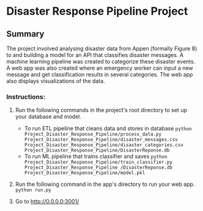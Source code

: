 # Disaster Response Pipeline Project

## Summary
The project involved analysing disaster data from Appen (formally Figure 8) to and building a model for an API that classifies disaster messages. A machine learning pipeline was created to categorize these disaster events. A web app was also created where an emergency worker can input a new message and get classification results in several categories. The web app also displays visualizations of the data.


### Instructions:
1. Run the following commands in the project's root directory to set up your database and model.

    - To run ETL pipeline that cleans data and stores in database
        `python Project_Disaster_Response_Pipeline/process_data.py Project_Disaster_Response_Pipeline/disaster_messages.csv Project_Disaster_Response_Pipeline/disaster_categories.csv Project_Disaster_Response_Pipeline/DisasterReponse.db`
    - To run ML pipeline that trains classifier and saves
        `python Project_Disaster_Response_Pipeline/train_classifier.py Project_Disaster_Response_Pipeline /DisasterReponse.db Project_Disaster_Response_Pipeline/model.pkl`

2. Run the following command in the app's directory to run your web app.
    `python run.py`

3. Go to http://0.0.0.0:3001/
